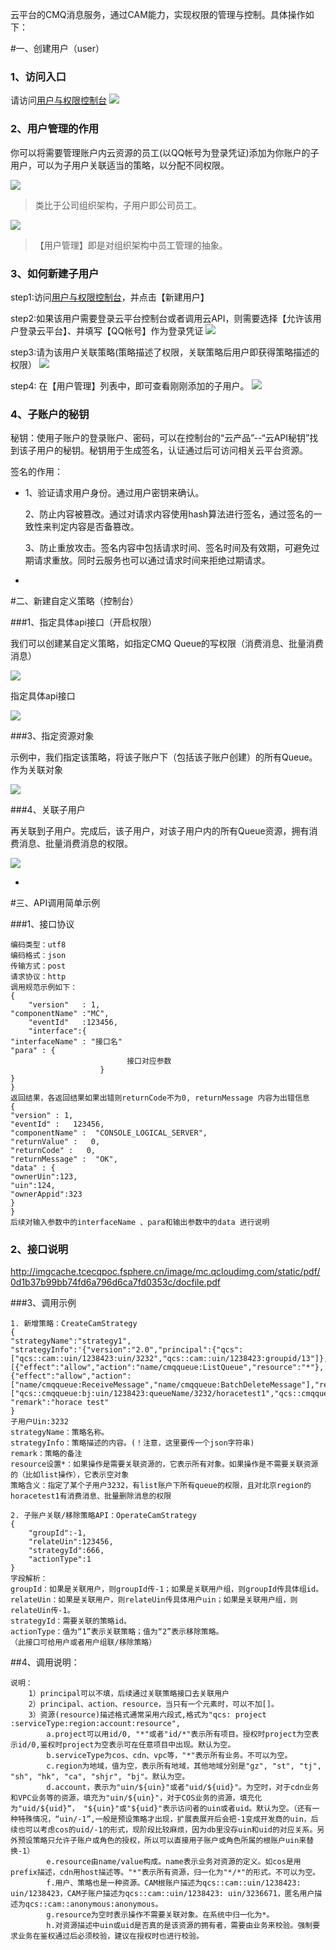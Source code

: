 云平台的CMQ消息服务，通过CAM能力，实现权限的管理与控制。具体操作如下：


#一、创建用户（user）



### 1、访问入口
请访问[用户与权限控制台](http://console.tcecqpoc.fsphere.cn/cam)
![](http://imgcache.tcecqpoc.fsphere.cn/image/mccdn.qcloud.com/static/img/bc95b9e687ddb4c8eba5481f04af3e7a/image.png)

### 2、用户管理的作用
你可以将需要管理账户内云资源的员工(以QQ帐号为登录凭证)添加为你账户的子用户，可以为子用户关联适当的策略，以分配不同权限。

![](http://imgcache.tcecqpoc.fsphere.cn/image/mccdn.qcloud.com/static/img/10728645b9bf6e48b3c1f61e6d3caa28/image.png)
> 类比于公司组织架构，子用户即公司员工。

![](http://imgcache.tcecqpoc.fsphere.cn/image/mccdn.qcloud.com/static/img/104e9ca6e0e22db0efe4795adbae9f5b/image.png)
> 【用户管理】即是对组织架构中员工管理的抽象。

### 3、如何新建子用户
step1:访问[用户与权限控制台](http://console.tcecqpoc.fsphere.cn/cam)，并点击【新建用户】

step2:如果该用户需要登录云平台控制台或者调用云API，则需要选择【允许该用户登录云平台】、并填写【QQ帐号】作为登录凭证
![](http://imgcache.tcecqpoc.fsphere.cn/image/mccdn.qcloud.com/static/img/717db35eae2332917a152eb69e8b4339/image.png)

step3:请为该用户关联策略(策略描述了权限，关联策略后用户即获得策略描述的权限）
![](http://imgcache.tcecqpoc.fsphere.cn/image/mccdn.qcloud.com/static/img/6554d84d46a16ea7f708402600bfe08b/image.png)

step4: 在【用户管理】列表中，即可查看刚刚添加的子用户。
![](http://imgcache.tcecqpoc.fsphere.cn/image/mccdn.qcloud.com/static/img/f25458bc47e905348883376d3d645244/image.png)


### 4、子账户的秘钥

秘钥：使用子账户的登录账户、密码，可以在控制台的“云产品”--“云API秘钥”找到该子用户的秘钥。秘钥用于生成签名，认证通过后可访问相关云平台资源。

签名的作用：

- 1、验证请求用户身份。通过用户密钥来确认。
 
  2、防止内容被篡改。通过对请求内容使用hash算法进行签名，通过签名的一致性来判定内容是否备篡改。
 
  3、防止重放攻击。签名内容中包括请求时间、签名时间及有效期，可避免过期请求重放。同时云服务也可以通过请求时间来拒绝过期请求。



-



#二、新建自定义策略（控制台）



###1、指定具体api接口（开启权限）

我们可以创建某自定义策略，如指定CMQ Queue的写权限（消费消息、批量消费消息）

![](http://imgcache.tcecqpoc.fsphere.cn/image/mc.qcloudimg.com/static/img/ebe81c0f3661863f9961db0c5716081d/image.png)

指定具体api接口


![](http://imgcache.tcecqpoc.fsphere.cn/image/mc.qcloudimg.com/static/img/6237ef0c57ef39db790e19638f4e1bc5/image.png)




###3、指定资源对象

示例中，我们指定该策略，将该子账户下（包括该子账户创建）的所有Queue。作为关联对象


![](http://imgcache.tcecqpoc.fsphere.cn/image/mc.qcloudimg.com/static/img/ee8053f051805493d53d6f4f67f2d531/image.png)



###4、关联子用户

再关联到子用户。完成后，该子用户，对该子用户内的所有Queue资源，拥有消费消息、批量消费消息的权限。


![](http://imgcache.tcecqpoc.fsphere.cn/image/mc.qcloudimg.com/static/img/0bfdf9df7ad29dbae8e51c28904be972/image.png)


-



#三、API调用简单示例

###1、接口协议

```
编码类型：utf8
编码格式：json
传输方式：post
请求协议：http
调用规范示例如下：
{
	"version"	: 1,
"componentName"	:"MC",
	"eventId"	:123456,
	"interface":{
"interfaceName" : "接口名"
"para" : {
                          接口对应参数
                    }
}
}
返回结果，各返回结果如果出错则returnCode不为0, returnMessage 内容为出错信息
{
"version" : 1,
"eventId" :   123456,
"componentName" :  "CONSOLE_LOGICAL_SERVER",
"returnValue" :   0,
"returnCode" :   0,
"returnMessage" :  "OK",
"data" : {
"ownerUin":123,
"uin":124,
"ownerAppid":323
}
}
后续对输入参数中的interfaceName 、para和输出参数中的data 进行说明

```


### 2、接口说明



http://imgcache.tcecqpoc.fsphere.cn/image/mc.qcloudimg.com/static/pdf/0d1b37b99bb74fd6a796d6ca7fd0353c/docfile.pdf




###3、调用示例

```
1. 新增策略：CreateCamStrategy
{
"strategyName":"strategy1",
"strategyInfo":'{"version":"2.0","principal":{"qcs":["qcs::cam::uin/1238423:uin/3232","qcs::cam::uin/1238423:groupid/13"]},"statement":[{"effect":"allow","action":"name/cmqqueue:ListQueue","resource":"*"},{"effect":"allow","action":["name/cmqqueue:ReceiveMessage","name/cmqqueue:BatchDeleteMessage"],"resource":["qcs::cmqqueue:bj:uin/1238423:queueName/3232/horacetest1","qcs::cmqqueue:bj:uin/1238423:queueName/3232/horacetest1"]}]}',
"remark":"horace test"
}
子用户Uin:3232
strategyName：策略名称。
strategyInfo：策略描述的内容。(！注意，这里要传一个json字符串)
remark：策略的备注
resource设置*：如果操作是需要关联资源的，它表示所有对象。如果操作是不需要关联资源的（比如list操作），它表示空对象
策略含义：指定了某个子用户3232，有list账户下所有queue的权限，且对北京region的horacetest1有消费消息、批量删除消息的权限

```

```
2. 子账户关联/移除策略API：OperateCamStrategy
{
	"groupId":-1,
	"relateUin":123456,
	"strategyId":666,
	"actionType":1
}
字段解析：
groupId：如果是关联用户，则groupId传-1；如果是关联用户组，则groupId传具体组id。
relateUin：如果是关联用户，则relateUin传具体用户uin；如果是关联用户组，则relateUin传-1。
strategyId：需要关联的策略id。
actionType：值为“1”表示关联策略；值为“2”表示移除策略。
（此接口可给用户或者用户组联/移除策略）
```



##4、调用说明：

```
说明：
	1）principal可以不填，后续通过关联策略接口去关联用户
	2）principal、action、resource，当只有一个元素时，可以不加[]。
	3）资源(resource)描述格式通常采用六段式,格式为"qcs: project :serviceType:region:account:resource",
		a.project可以用id/0, "*"或者"id/*"表示所有项目。授权时project为空表示id/0,鉴权时project为空表示可在任意项目中出现。默认为空。
		b.serviceType为cos、cdn、vpc等，"*"表示所有业务。不可以为空。
		c.region为地域，值为空，表示所有地域，其他地域分别是"gz", "st", "tj", "sh", "hk", "ca", "shjr", "bj"。默认为空。
		d.account，表示为"uin/${uin}"或者"uid/${uid}"。为空时，对于cdn业务和VPC业务等的资源，填充为"uin/${uin}"，对于COS业务的资源，填充化为"uid/${uid}“， "${uin}"或"${uid}"表示访问者的uin或者uid。默认为空。（还有一种特殊情况，“uin/-1”,一般是预设策略才出现，扩展表展开后会把-1变成开发商的uin，后续也可以考虑cos的uid/-1的形式，现阶段比较麻烦，因为db里没存uin和uid的对应关系。另外预设策略只允许子账户或角色的授权，所以可以直接用子账户或角色所属的根账户uin来替换-1）
		e.resource由name/value构成。name表示业务对资源的定义。如cos是用prefix描述，cdn用host描述等。"*"表示所有资源，归一化为"*/*"的形式。不可以为空。
		f.用户、策略也是一种资源。CAM根账户描述为qcs::cam::uin/1238423: uin/1238423，CAM子账户描述为qcs::cam::uin/1238423: uin/3236671，匿名用户描述为qcs::cam::anonymous:anonymous。
	    g.resource为空时表示操作不需要关联对象。在系统中归一化为*。
        h.对资源描述中uin或uid是否真的是该资源的拥有者，需要由业务来校验。强制要求业务在鉴权通过后必须校验，建议在授权时也进行校验。 
        
```
